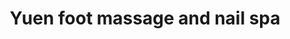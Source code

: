 ---
title: "Yuen foot massage and nail spa"
url: /burnaby/yuen-foot-massage-and-nail-spa/
shop: Kosmetik
---